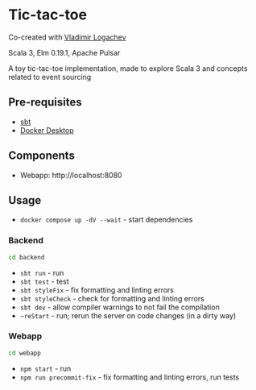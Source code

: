 # Tic-tac-toe

Co-created with [Vladimir Logachev](https://github.com/vladimirlogachev)

Scala 3, Elm 0.19.1, Apache Pulsar

A toy tic-tac-toe implementation, made to explore Scala 3 and concepts related to event sourcing

## Pre-requisites

- [sbt](https://www.scala-sbt.org/)
- [Docker Desktop](https://www.docker.com/products/docker-desktop/)

## Components

- Webapp: http://localhost:8080

## Usage

- `docker compose up -dV --wait` - start dependencies

### Backend

```sh
cd backend
```

- `sbt run` - run
- `sbt test` - test
- `sbt styleFix` - fix formatting and linting errors
- `sbt styleCheck` - check for formatting and linting errors
- `sbt dev` - allow compiler warnings to not fail the compilation
- `~reStart` - run; rerun the server on code changes (in a dirty way)

### Webapp

```sh
cd webapp
```

- `npm start` - run
- `npm run precommit-fix` - fix formatting and linting errors, run tests
